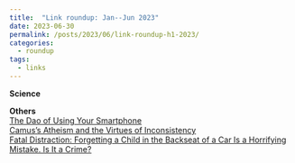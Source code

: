 ```yaml
---
title:  "Link roundup: Jan--Jun 2023"
date: 2023-06-30
permalink: /posts/2023/06/link-roundup-h1-2023/
categories: 
  - roundup
tags:
  - links
---
```

  
**Science**  
        
**Others**  
[The Dao of Using Your Smartphone](https://hedgehogreview.com/web-features/thr/posts/the-dao-of-using-your-smartphone)  
[Camus’s Atheism and the Virtues of Inconsistency](https://culturico.com/2020/01/21/camus-atheism-and-the-virtues-of-inconsistency/)  
[Fatal Distraction: Forgetting a Child in the Backseat of a Car Is a Horrifying Mistake. Is It a Crime?](https://www.washingtonpost.com/lifestyle/magazine/fatal-distraction-forgetting-a-child-in-thebackseat-of-a-car-is-a-horrifying-mistake-is-it-a-crime/2014/06/16/8ae0fe3a-f580-11e3-a3a5-42be35962a52_story.html)  
